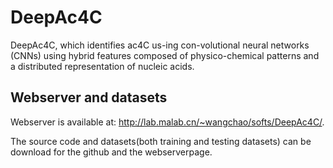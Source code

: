 # DeepAc4C
DeepAc4C, which identifies ac4C us-ing con-volutional neural networks (CNNs) using hybrid features composed of physico-chemical patterns and a distributed representation of nucleic acids.
## Webserver and datasets
Webserver is available at: http://lab.malab.cn/~wangchao/softs/DeepAc4C/.

The source code and datasets(both training and testing datasets) can be download for the github and the webserverpage.
